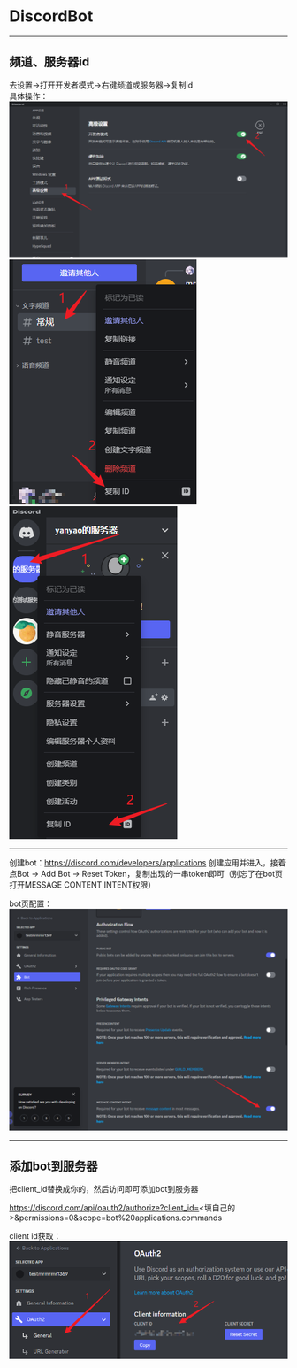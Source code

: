 # DiscordBot

-----

## 频道、服务器id

去设置->打开开发者模式->右键频道或服务器->复制id  
具体操作：![打开开发者模式](images/打开开发者模式.png)![频道id](images/复制频道id.png)![服务器id](images/复制服务器id.png)

-----

创建bot：https://discord.com/developers/applications 创建应用并进入，接着点Bot -> Add Bot -> Reset
Token，复制出现的一串token即可（别忘了在bot页打开MESSAGE CONTENT INTENT权限）

bot页配置：![配置](images/MESSAGE_CONTENT_INTENT.png)

-----

## 添加bot到服务器

把client_id替换成你的，然后访问即可添加bot到服务器

https://discord.com/api/oauth2/authorize?client_id=<填自己的>&permissions=0&scope=bot%20applications.commands

client id获取：
![client_id](images/clientid.png)